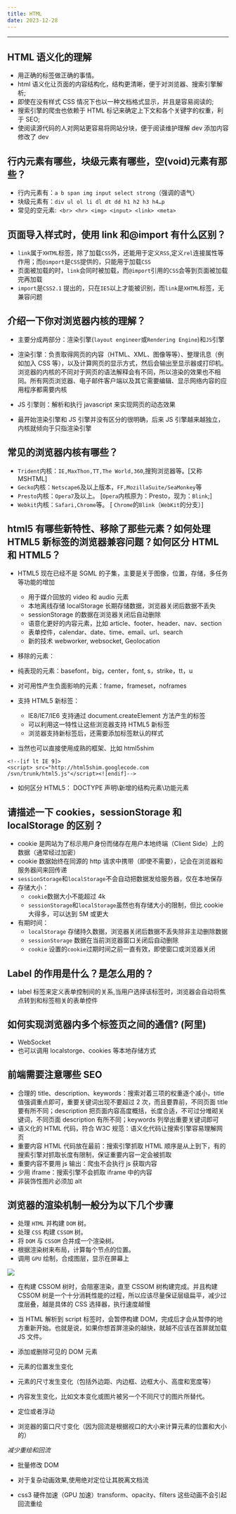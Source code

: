 ```yaml
---
title: HTML
date: 2023-12-28
---
```

<!-- [TOC] -->
---

## **HTML 语义化的理解**

- 用正确的标签做正确的事情。 
- html 语义化让页面的内容结构化，结构更清晰，便于对浏览器、搜索引擎解析;
- 即使在没有样式 CSS 情况下也以一种文档格式显示，并且是容易阅读的;
- 搜索引擎的爬虫也依赖于 HTML 标记来确定上下文和各个关键字的权重，利于 SEO;
- 使阅读源代码的人对网站更容易将网站分块，便于阅读维护理解
  dev 添加内容 修改了 dev

## **行内元素有哪些，块级元素有哪些，空(void)元素有那些？**

- 行内元素有：`a b span img input select strong`（强调的语气）
- 块级元素有：`div ul ol li dl dt dd h1 h2 h3 h4…p`
- 常见的空元素:` <br> <hr> <img> <input> <link> <meta>`

## **页面导入样式时，使用 link 和@import 有什么区别？**

- `link`属于`XHTML`标签，除了加载`CSS`外，还能用于定义`RSS`,定义`rel`连接属性等作用；而`@import`是`CSS`提供的，只能用于加载`CSS`
- 页面被加载的时，`link`会同时被加载，而`@import`引用的`CSS`会等到页面被加载完再加载
- `import`是`CSS2.1` 提出的，只在`IE5`以上才能被识别，而`link`是`XHTML`标签，无兼容问题

## **介绍一下你对浏览器内核的理解？**

- 主要分成两部分：渲染引擎(`layout engineer`或`Rendering Engine`)和`JS`引擎

- 渲染引擎：负责取得网页的内容（HTML、XML、图像等等）、整理讯息（例如加入 CSS 等），以及计算网页的显示方式，然后会输出至显示器或打印机。浏览器的内核的不同对于网页的语法解释会有不同，所以渲染的效果也不相同。所有网页浏览器、电子邮件客户端以及其它需要编辑、显示网络内容的应用程序都需要内核
- JS 引擎则：解析和执行 javascript 来实现网页的动态效果
- 最开始渲染引擎和 JS 引擎并没有区分的很明确，后来 JS 引擎越来越独立，内核就倾向于只指渲染引擎

## **常见的浏览器内核有哪些？**

- `Trident`内核：`IE,MaxThon,TT,The World,360`,搜狗浏览器等。[又称 MSHTML]
- `Gecko`内核：`Netscape6`及以上版本，`FF,MozillaSuite/SeaMonkey`等
- `Presto`内核：`Opera7`及以上。 [`Opera`内核原为：Presto，现为：`Blink`;]
- `Webkit`内核：`Safari,Chrome`等。 [ `Chrome`的`Blink`（`WebKit`的分支）]

## **html5 有哪些新特性、移除了那些元素？如何处理 HTML5 新标签的浏览器兼容问题？如何区分 HTML 和 HTML5？**

- HTML5 现在已经不是 SGML 的子集，主要是关于图像，位置，存储，多任务等功能的增加
  - 用于媒介回放的 video 和 audio 元素
  - 本地离线存储 localStorage 长期存储数据，浏览器关闭后数据不丢失
  - sessionStorage 的数据在浏览器关闭后自动删除
  - 语意化更好的内容元素，比如 article、footer、header、nav、section
  - 表单控件，calendar、date、time、email、url、search
  - 新的技术 webworker, websocket, Geolocation
- 移除的元素：
- 纯表现的元素：basefont，big，center，font, s，strike，tt，u
- 对可用性产生负面影响的元素：frame，frameset，noframes

- 支持 HTML5 新标签：
  - IE8/IE7/IE6 支持通过 document.createElement 方法产生的标签
  - 可以利用这一特性让这些浏览器支持 HTML5 新标签
  - 浏览器支持新标签后，还需要添加标签默认的样式
- 当然也可以直接使用成熟的框架、比如 html5shim

```
<!--[if lt IE 9]>
<script> src="http://html5shim.googlecode.com
/svn/trunk/html5.js"</script><![endif]-->
```

- 如何区分 HTML5： DOCTYPE 声明\新增的结构元素\功能元素

## **请描述一下 cookies，sessionStorage 和 localStorage 的区别？**

- cookie 是网站为了标示用户身份而储存在用户本地终端（Client Side）上的数据（通常经过加密）
- cookie 数据始终在同源的 http 请求中携带（即使不需要），记会在浏览器和服务器间来回传递
- `sessionStorage`和`localStorage`不会自动把数据发给服务器，仅在本地保存
- 存储大小：
  - `cookie`数据大小不能超过 4k
  - `sessionStorage`和`localStorage`虽然也有存储大小的限制，但比 cookie 大得多，可以达到 5M 或更大
- 有期时间：
  - `localStorage` 存储持久数据，浏览器关闭后数据不丢失除非主动删除数据
  - `sessionStorage` 数据在当前浏览器窗口关闭后自动删除
  - `cookie` 设置的`cookie`过期时间之前一直有效，即使窗口或浏览器关闭

## **Label 的作用是什么？是怎么用的？**

- label 标签来定义表单控制间的关系,当用户选择该标签时，浏览器会自动将焦点转到和标签相关的表单控件

## **如何实现浏览器内多个标签页之间的通信? (阿里)**

- WebSocket
- 也可以调用 localstorge、cookies 等本地存储方式

## **前端需要注意哪些 SEO**

- 合理的 title、description、keywords：搜索对着三项的权重逐个减小，title 值强调重点即可，重要关键词出现不要超过 2 次，而且要靠前，不同页面 title 要有所不同；description 把页面内容高度概括，长度合适，不可过分堆砌关键词，不同页面 description 有所不同；keywords 列举出重要关键词即可
- 语义化的 HTML 代码，符合 W3C 规范：语义化代码让搜索引擎容易理解网页
- 重要内容 HTML 代码放在最前：搜索引擎抓取 HTML 顺序是从上到下，有的搜索引擎对抓取长度有限制，保证重要内容一定会被抓取
- 重要内容不要用 js 输出：爬虫不会执行 js 获取内容
- 少用 iframe：搜索引擎不会抓取 iframe 中的内容
- 非装饰性图片必须加 alt

## **浏览器的渲染机制一般分为以下几个步骤**

- 处理 `HTML` 并构建 `DOM` 树。
- 处理 `CSS` 构建 `CSSOM` 树。
- 将 `DOM` 与 `CSSOM` 合并成一个渲染树。
- 根据渲染树来布局，计算每个节点的位置。
- 调用 `GPU` 绘制，合成图层，显示在屏幕上

![](https://user-gold-cdn.xitu.io/2018/4/11/162b2ab2ec70ac5b?w=900&h=352&f=png&s=49983)

- 在构建 CSSOM 树时，会阻塞渲染，直至 CSSOM 树构建完成。并且构建 CSSOM 树是一个十分消耗性能的过程，所以应该尽量保证层级扁平，减少过度层叠，越是具体的 CSS 选择器，执行速度越慢
- 当 HTML 解析到 script 标签时，会暂停构建 DOM，完成后才会从暂停的地方重新开始。也就是说，如果你想首屏渲染的越快，就越不应该在首屏就加载 JS 文件。

- 添加或删除可见的 DOM 元素
- 元素的位置发生变化
- 元素的尺寸发生变化（包括外边距、内边框、边框大小、高度和宽度等）
- 内容发生变化，比如文本变化或图片被另一个不同尺寸的图片所替代。
- 定位或者浮动
- 浏览器的窗口尺寸变化（因为回流是根据视口的大小来计算元素的位置和大小的）

_减少重绘和回流_

- 批量修改 DOM

- 对于复杂动画效果,使用绝对定位让其脱离文档流

- css3 硬件加速（GPU 加速）transform、opacity、filters 这些动画不会引起回流重绘
